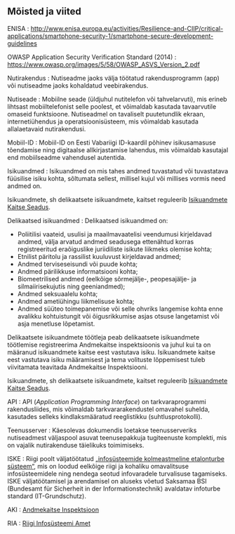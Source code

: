 ## Mõisted ja viited

ENISA
: <http://www.enisa.europa.eu/activities/Resilience-and-CIIP/critical-applications/smartphone-security-1/smartphone-secure-development-guidelines>

OWASP Application Security Verification Standard (2014)
: <https://www.owasp.org/images/5/58/OWASP_ASVS_Version_2.pdf>

Nutirakendus
: Nutiseadme jaoks välja töötatud rakendusprogramm (app) või nutiseadme jaoks kohaldatud veebirakendus.

Nutiseade
: Mobiilne seade (üldjuhul nutitelefon või tahvelarvuti), mis erineb lihtsast mobiiltelefonist selle poolest, et võimaldab kasutada tavaarvutile omaseid funktsioone. Nutiseadmel on tavaliselt puutetundlik ekraan, internetiühendus ja operatsioonisüsteem, mis võimaldab kasutada allalaetavaid nutirakendusi.

Mobiil-ID
: Mobiil-ID on Eesti Vabariigi ID-kaardil põhinev isikusamasuse tõendamise ning digitaalse allkirjastamise lahendus, mis võimaldab kasutajal end mobiilseadme vahendusel autentida.

Isikuandmed
: Isikuandmed on mis tahes andmed tuvastatud või tuvastatava füüsilise isiku kohta, sõltumata sellest, millisel kujul või millises vormis need andmed on.

  Isikuandmete, sh delikaatsete isikuandmete, kaitset reguleerib [Isikuandmete Kaitse Seadus](https://www.riigiteataja.ee/akt/748829).

Delikaatsed isikuandmed
: Delikaatsed isikuandmed on:

  - Poliitilisi vaateid, usulisi ja maailmavaatelisi veendumusi kirjeldavad andmed, välja arvatud andmed seadusega ettenähtud korras registreeritud eraõiguslike juriidiliste isikute liikmeks olemise kohta;
  - Etnilist päritolu ja rassilist kuuluvust kirjeldavad andmed;
  - Andmed terviseseisundi või puude kohta;
  - Andmed pärilikkuse informatsiooni kohta;
  - Biomeetrilised andmed (eelkõige sõrmejälje-, peopesajälje- ja silmaiirisekujutis ning geeniandmed);
  - Andmed seksuaalelu kohta;
  - Andmed ametiühingu liikmelisuse kohta;
  - Andmed süüteo toimepanemise või selle ohvriks langemise kohta enne avalikku kohtuistungit või õigusrikkumise asjas otsuse langetamist või asja menetluse lõpetamist.

  Delikaatsete isikuandmete töötleja peab delikaatsete isikuandmete töötlemise registreerima Andmekaitse inspektsioonis va juhul kui ta on määranud isikuandmete kaitse eest vastutava isiku. Isikuandmete kaitse eest vastutava isiku määramisest ja tema volituste lõppemisest tuleb viivitamata teavitada Andmekaitse Inspektsiooni.

  Isikuandmete, sh delikaatsete isikuandmete, kaitset reguleerib [Isikuandmete Kaitse Seadus](https://www.riigiteataja.ee/akt/748829).

API
: API (*Application Programming Interface*) on tarkvaraprogrammi rakendusliides, mis võimaldab tarkvararakendustel omavahel suhelda, kasutades selleks kindlaksmääratud reeglistikku (suhtlusprotokolli).

Teenusserver
: Käesolevas dokumendis loetakse teenusserveriks nutiseadmest väljaspool asuvat teenusepakkuja tugiteenuste komplekti, mis on vajalik nutirakenduse täielikuks toimimiseks.

ISKE
: Riigi poolt väljatöötatud [„infosüsteemide kolmeastmeline etalonturbe süsteem“](https://www.ria.ee/ee/iske.html), mis on loodud eelkõige riigi ja kohaliku omavalitsuse infosüsteemidele ning nendega seotud infovaradele turvalisuse tagamiseks. ISKE väljatöötamisel ja arendamisel on aluseks võetud Saksamaa BSI (Bundesamt für Sicherheit in der Informationstechnik) avaldatav infoturbe standard (IT-Grundschutz).

AKI
: [Andmekaitse Inspektsioon](https://www.aki.ee)

RIA
: [Riigi Infosüsteemi Amet](https://www.ria.ee)
